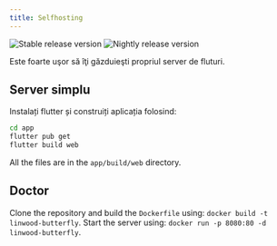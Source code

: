 ```yaml
---
title: Selfhosting
---
```


![Stable release version](https://img.shields.io/badge/dynamic/yaml?color=c4840d\&label=Stable\&query=%24.version\&url=https%3A%2F%2Fraw.githubusercontent.com%2FLinwoodDev%2Fbutterfly%2Fstable%2Fapp%2Fpubspec.yaml\&style=for-the-badge)
![Nightly release version](https://img.shields.io/badge/dynamic/yaml?color=f7d28c\&label=Nightly\&query=%24.version\&url=https%3A%2F%2Fraw.githubusercontent.com%2FLinwoodDev%2Fbutterfly%2Fnightly%2Fapp%2Fpubspec.yaml\&style=for-the-badge)

Este foarte uşor să îţi găzduieşti propriul server de fluturi.

## Server simplu

Instalați flutter și construiți aplicația folosind:

```bash
cd app
flutter pub get
flutter build web
```

All the files are in the `app/build/web` directory.

## Doctor

Clone the repository and build the `Dockerfile` using: `docker build -t linwood-butterfly`.
Start the server using: `docker run -p 8080:80 -d linwood-butterfly`.
